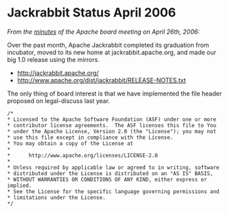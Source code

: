 <!--
   Licensed to the Apache Software Foundation (ASF) under one or more
   contributor license agreements.  See the NOTICE file distributed with
   this work for additional information regarding copyright ownership.
   The ASF licenses this file to You under the Apache License, Version 2.0
   (the "License"); you may not use this file except in compliance with
   the License.  You may obtain a copy of the License at

       http://www.apache.org/licenses/LICENSE-2.0

   Unless required by applicable law or agreed to in writing, software
   distributed under the License is distributed on an "AS IS" BASIS,
   WITHOUT WARRANTIES OR CONDITIONS OF ANY KIND, either express or implied.
   See the License for the specific language governing permissions and
   limitations under the License.
-->

Jackrabbit Status April 2006
============================
_From the [minutes](http://www.apache.org/foundation/records/minutes/2006/board_minutes_2006_04_26.txt) of the Apache board meeting on April 26th, 2006:_

Over the past month, Apache Jackrabbit completed its graduation from
incubator, moved to its new home at jackrabbit.apache.org, and made our big
1.0 release using the mirrors.

* http://jackrabbit.apache.org/
* http://www.apache.org/dist/jackrabbit/RELEASE-NOTES.txt

The only thing of board interest is that we have implemented the file
header proposed on legal-discuss last year.

    /*
    * Licensed to the Apache Software Foundation (ASF) under one or more
    * contributor license agreements.  The ASF licenses this file to You
    * under the Apache License, Version 2.0 (the "License"); you may not
    * use this file except in compliance with the License.
    * You may obtain a copy of the License at
    *
    *      http://www.apache.org/licenses/LICENSE-2.0
    *
    * Unless required by applicable law or agreed to in writing, software
    * distributed under the License is distributed on an "AS IS" BASIS,
    * WITHOUT WARRANTIES OR CONDITIONS OF ANY KIND, either express or implied.
    * See the License for the specific language governing permissions and
    * limitations under the License.
    */

